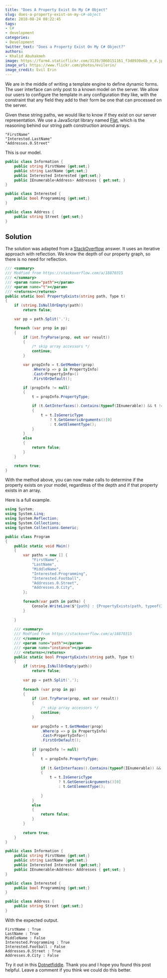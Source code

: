 ```yaml
---
title: "Does A Property Exist On My C# Object"
slug: does-a-property-exist-on-my-c#-object
date: 2018-08-24 08:22:45
tags:
- C#
- development
categories:
- Development
twitter_text: "Does a Property Exist On My C# Object?"
authors: 
- Khalid Abuhakmeh
image: https://farm4.staticflickr.com/3139/3060151161_f3d8930e6b_o_d.jpg
image_url: https://www.flickr.com/photos/evilerin/
image_credit: Evil Erin
---
```


We are in the middle of writing a template engine to define dynamic forms. The user interface can only post to a known model on the server. We allow our users to configure the template in any configuration they like, with the constraint that any field they add to their form be one that can processed on the server.

Given these string paths, we would like to know if they exist on our server representation. We use a JavaScript library named [Flat](https://www.npmjs.com/package/flat), which is the reasoning behind our string path construction around arrays.

```console
"FirstName"
"Interested.LastName"
"Addresses.0.Street"
```

This is our model.

```csharp
public class Information {
    public string FirstName {get;set;}
    public string LastName {get;set;}
    public Interested Interested {get;set;}
    public IEnumerable<Address> Addresses { get;set; }
}

public class Interested {
    public bool Programming {get;set;}
}

public class Address {
    public string Street {get;set;}
}
```

## Solution

The solution was adapted from a [StackOverflow](https://stackoverflow.com/a/18870315) answer. It uses an iterative approach with reflection. We know the depth of our property graph, so there is no need for reflection.

```csharp
/// <summary>
/// Modfied from https://stackoverflow.com/a/18870315
/// </summary>
/// <param name="path"></param>
/// <param name="t"></param>
/// <returns></returns>
public static bool PropertyExists(string path, Type t)
{
    if (string.IsNullOrEmpty(path))
        return false;

    var pp = path.Split('.');

    foreach (var prop in pp)
    {
        if (int.TryParse(prop, out var result))
        {
            /* skip array accessors */
            continue;
        }

        var propInfo = t.GetMember(prop)
            .Where(p => p is PropertyInfo)
            .Cast<PropertyInfo>()
            .FirstOrDefault();

        if (propInfo != null)
        {
            t = propInfo.PropertyType;

            if (t.GetInterfaces().Contains(typeof(IEnumerable)) && t != typeof(string))
            {
                t = t.IsGenericType
                    ? t.GetGenericArguments()[0]
                    : t.GetElementType();
            }
        }
        else
        {
            return false;
        }
    }

    return true;
}
```

With the method above, you can now make calls to determine if the property exists on your model, regardless of the depth and if that property exists in an array.

Here is a full example.

```csharp
using System;
using System.Linq;
using System.Reflection;
using System.Collections;
using System.Collections.Generic;

public class Program
{
	public static void Main()
	{
		var paths = new [] {
			"FirstName",
			"LastName",
			"MiddleName",
			"Interested.Programming",
			"Interested.Football",
			"Addresses.0.Street",
			"Addresses.0.City",
		};
		
		foreach(var path in paths) {
			Console.WriteLine($"{path} : {PropertyExists(path, typeof(Information))}");
		}
		
	}
	
	/// <summary>
	/// Modfied from https://stackoverflow.com/a/18870315
	/// </summary>
	/// <param name="path"></param>
	/// <param name="instance"></param>
	/// <returns></returns>
	public static bool PropertyExists(string path, Type t)
	{
		if (string.IsNullOrEmpty(path))
			return false;
	
		var pp = path.Split('.');
	
		foreach (var prop in pp)
		{
			if (int.TryParse(prop, out var result))
			{
				/* skip array accessors */
				continue;
			}
	
			var propInfo = t.GetMember(prop)
				.Where(p => p is PropertyInfo)
				.Cast<PropertyInfo>()
				.FirstOrDefault();
	
			if (propInfo != null)
			{
				t = propInfo.PropertyType;
	
				if (t.GetInterfaces().Contains(typeof(IEnumerable)) && t != typeof(string))
				{
					t = t.IsGenericType
						? t.GetGenericArguments()[0]
						: t.GetElementType();
	
				}
			}
			else
			{
				return false;
			}
		}
	
		return true;
	}
}

public class Information {
    public string FirstName {get;set;}
    public string LastName {get;set;}
    public Interested Interested {get;set;}
    public IEnumerable<Address> Addresses { get;set; }
}

public class Interested {
    public bool Programming {get;set;}
}

public class Address {
    public string Street {get;set;}
}
```

With the expected output.

```console
FirstName : True
LastName : True
MiddleName : False
Interested.Programming : True
Interested.Football : False
Addresses.0.Street : True
Addresses.0.City : False
```

Try it out in this [Dotnetfiddle](https://dotnetfiddle.net/i93RMd). Thank you and I hope you found this post helpful. Leave a comment if you think we could do this better.